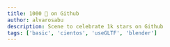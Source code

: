```yaml
---
title: 1000 🌟 on Github 
author: alvarosabu
description: Scene to celebrate 1k stars on Github
tags: ['basic', 'cientos', 'useGLTF', 'blender']
---
```


<GithubStars />

